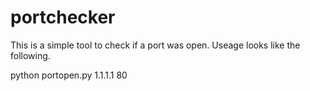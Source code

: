 # portchecker
This is a simple tool to check if a port was open.
Useage looks like the following.

python portopen.py 1.1.1.1 80
